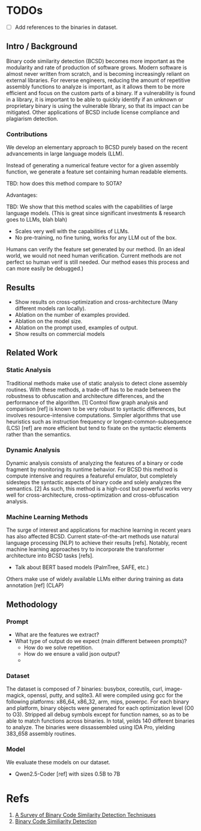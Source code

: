 # TODOs

- [ ] Add references to the binaries in dataset.

## Intro / Background

Binary code similarity detection (BCSD) becomes more important as the modularity and rate of production of software grows.
Modern software is almost never written from scratch, and is becoming increasingly reliant on external libraries.
For reverse engineers, reducing the amount of repetitive assembly functions to analyze is important,
    as it allows them to be more efficient and focus on the custom parts of a binary.
If a vulnerability is found in a library, it is important to be able to quickly identify if an unknown or proprietary binary
    is using the vulnerable library, so that its impact can be mitigated.
Other applications of BCSD include license compliance and plagiarism detection.

### Contributions

We develop an elementary approach to BCSD purely based on the recent advancements in large language models (LLM).

Instead of generating a numerical feature vector for a given assembly function, we generate a feature set containing
human readable elements.

TBD: how does this method compare to SOTA?

Advantages:

TBD: We show that this method scales with the capabilities of large language models. 
    (This is great since significant investments & research goes to LLMs, blah blah)
- Scales very well with the capabilities of LLMs.
- No pre-training, no fine tuning, works for any LLM out of the box.

Humans can verify the feature set generated by our method.
    (In an ideal world, we would not need human verification. Current methods are not perfect so human verif is still needed.
     Our method eases this process and can more easily be debugged.)

## Results

- Show results on cross-optimization and cross-architecture (Many different models ran locally).
- Ablation on the number of examples provided.
- Ablation on the model size.
- Ablation on the prompt used, examples of output.
- Show results on commercial models

## Related Work

### Static Analysis

Traditional methods make use of static analysis to detect clone assembly routines. With these methods, a trade-off has
to be made between the robustness to obfuscation and architecture differences, and the performance of the algorithm. [1]
Control flow graph analysis and comparison [ref] is known to be very robust to syntactic differences, but involves resource-intensive
computations. Simpler algorithms that use heuristics such as instruction frequency or longest-common-subsequence (LCS) [ref] are more
efficient but tend to fixate on the syntactic elements rather than the semantics.

### Dynamic Analysis

Dynamic analysis consists of analyzing the features of a binary or code fragment by monitoring its runtime behavior. For BCSD
this method is compute intensive and requires a featureful emulator, but completely sidesteps the syntactic aspects of binary code
and solely analyzes the semantics. [2] As such, this method is a high-cost but powerful works very well for cross-architecture, cross-optimization and cross-obfuscation analysis.

### Machine Learning Methods

The surge of interest and applications for machine learning in recent years has also affected BCSD.
Current state-of-the-art methods use natural language processing (NLP) to achieve their results [refs].
Notably, recent machine learning approaches try to incorporate the transformer architecture into BCSD tasks [refs].

- Talk about BERT based models (PalmTree, SAFE, etc.)

Others make use of widely available LLMs either during training as data annotation [ref] (CLAP)

## Methodology

### Prompt

- What are the features we extract?
- What type of output do we expect (main different between prompts)?
    - How do we solve repetition.
    - How do we ensure a valid json output?
    -   

### Dataset

The dataset is composed of 7 binaries: busybox, coreutils, curl, image-magick, openssl, putty, and sqlite3.
All were compiled using gcc for the following platforms: x86_64, x86_32, arm, mips, powerpc.
For each binary and platform, binary objects were generated for each optimization level (O0 to O3).
Stripped all debug symbols except for function names, so as to be able to match functions across binaries.
In total, yeilds 140 different binaries to analyze.
The binaries were dissassembled using IDA Pro, yielding 383_658 assembly routines.

### Model

We evaluate these models on our dataset.
- Qwen2.5-Coder [ref] with sizes 0.5B to 7B

# Refs

1. [A Survey of Binary Code Similarity Detection Techniques](https://www.mdpi.com/2079-9292/13/9/1715)
2. [Binary Code Similiarity Detection](https://ieeexplore.ieee.org/document/9678518)